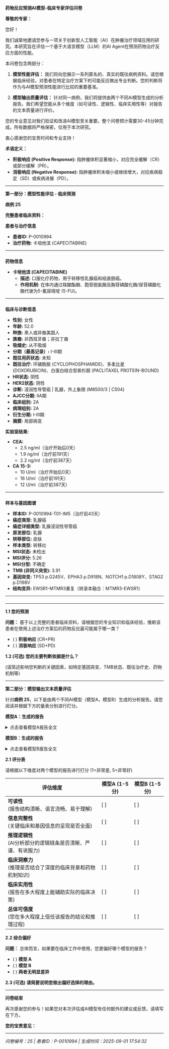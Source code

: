 **药物反应预测AI模型-临床专家评估问卷**

**尊敬的专家：**

您好！

我们诚挚地邀请您参与一项关于创新型人工智能（AI）在肿瘤治疗领域应用的研究。本研究旨在评估一个基于大语言模型（LLM）的AI Agent在预测药物治疗反应方面的性能。

本问卷包含两部分：

1. **模型性能评估：** 我们将向您展示一系列匿名的、真实的既往病例资料。请您根据临床经验，对患者在特定治疗方案下的可能反应做出专业判断。您的判断将作为与AI模型预测性能进行比较的重要基准。

2. **模型输出质量评估：** 针对同一病例，我们将提供由两个不同AI模型生成的分析报告。我们希望您能从多个维度（如可读性、逻辑性、临床实用性等）对报告的文本质量进行评价。

您的专业意见对我们验证和改进AI模型至关重要。整个问卷预计需要30-45分钟完成。所有数据将严格保密，仅用于本次研究。

衷心感谢您的宝贵时间和专业支持！

**术语定义：**

- **积极响应 (Positive Response):** 指肿瘤体积显著缩小，对应完全缓解（CR）或部分缓解（PR）。
- **消极响应 (Negative Response):** 指肿瘤体积未缩小或继续增大，对应疾病稳定（SD）或疾病进展（PD）。

---

**第一部分：模型性能评估 - 临床预测**

**病例 25**

**完整患者临床资料：**


**患者与治疗信息**

- **患者ID:** P-0010994  
- **治疗药物:** 卡培他滨 (CAPECITABINE)  

---  

###


**药物信息**

- **卡培他滨 (CAPECITABINE)**  
  - **描述:** 口服化疗药物，用于转移性乳腺癌和结直肠癌。  
  - **作用机制:** 在体内通过羧酸酯酶、胞苷脱氨酶及胸苷磷酸化酶/尿苷磷酸化酶代谢为5-氟尿嘧啶 (5-FU)。  

---  

###


**临床与诊断信息**

- **性别:** 女性  
- **年龄:** 52.0  
- **种族:** 黑人或非裔美国人  
- **族裔:** 非西班牙裔；非拉丁裔  
- **吸烟史:** 从不吸烟  
- **分期（最高记录）:** I-III期  
- **既往用药状态:** 未知  
- **既往治疗:** 环磷酰胺 (CYCLOPHOSPHAMIDE)、多柔比星 (DOXORUBICIN)、白蛋白结合型紫杉醇 (PACLITAXEL PROTEIN-BOUND)  
- **HR状态:** 阴性  
- **HER2状态:** 阴性  
- **诊断:** 浸润性导管癌 | 乳腺，外上象限 (M8500/3 | C504)  
- **AJCC分期:** IIA期  
- **临床组别:** 2A  
- **病理组别:** 2A  
- **衍生分期:** I-III期  
- **摘要:** 局部病变  

**实验室结果:**  
- **CEA:**  
  - 2.5 ng/ml（治疗开始后0天）  
  - 1.9 ng/ml（治疗前191天）  
  - 2.2 ng/ml（治疗前387天）  
- **CA 15-3:**  
  - 10 U/ml（治疗开始后0天）  
  - 16 U/ml（治疗前191天）  
  - 12 U/ml（治疗前387天）  

---  

###


**样本与基因图谱**

- **样本ID:** P-0010994-T01-IM5（治疗前43天）  
- **癌症类型:** 乳腺癌  
- **癌症详细类型:** 乳腺浸润性导管癌  
- **原发部位:** 乳腺  
- **转移部位:** 皮肤  
- **样本类型:** 转移灶  
- **MSI状态:** 未检出  
- **MSI评分:** 5.26  
- **MSI分型:** 不确定  
- **TMB (非同义突变):** 3.91  
- **基因突变:** TP53 p.G245V、EPHA3 p.D918N、NOTCH1 p.D1808Y、STAG2 p.D198V  
- **结构变异:** EWSR1-MTMR3重复（转录本融合：MTMR3-EWSR1）  

---  

###


---

**1.1 您的预测**

**问题：** 基于以上完整的患者临床资料，请根据您的专业知识和临床经验，推断该患者在使用上述治疗方案后的药物反应最可能属于哪一类？

- ( ) **积极响应** (CR+PR)
- ( ) **消极响应** (SD+PD)

**1.2 (可选) 您的主要判断依据是什么？**

(请简述影响您判断的关键因素，如特定基因突变、TMB状态、既往治疗史、药物机制等)

---

**第二部分：模型输出文本质量评估**

针对**病例 25**，以下是由两个不同AI模型（模型A，模型B）生成的分析报告。请您阅读并根据下方的量表分别进行打分。

**模型A：生成的报告**

<details>
<summary>点击查看模型A报告全文</summary>

**精准肿瘤学报告**  

**1. 患者与治疗信息**  
- **患者ID:** P-0010994  
- **治疗药物:** 卡培他滨 (CAPECITABINE)  

**2. 药物信息**  
- **卡培他滨 (CAPECITABINE)**:  
  - **描述**: 口服化疗药物，用于转移性乳腺癌和结直肠癌。  
  - **作用机制**: 在体内依次被羧酸酯酶、胞苷脱氨酶和胸苷磷酸化酶/尿苷磷酸化酶代谢为5-氟尿嘧啶。  

**3. 临床与诊断信息**  
- **性别**: 女性  
- **年龄**: 52.0岁  
- **种族**: 黑人或非裔美国人  
- **族裔**: 非西班牙裔；非拉丁裔  
- **吸烟史**: 从未吸烟  
- **最高记录分期**: I-III期  
- **既往治疗**: 环磷酰胺 (CYCLOPHOSPHAMIDE)、多柔比星 (DOXORUBICIN)、白蛋白结合型紫杉醇 (PACLITAXEL PROTEIN-BOUND)  
- **HR状态**: 阴性  
- **HER2状态**: 阴性  
- **诊断**: 浸润性导管癌 | 乳腺，外上象限 (M8500/3 | C504)  
- **AJCC分期**: IIA期  
- **临床分组**: 2A组  
- **病理分组**: 2A组  
- **衍生分期**: I-III期  
- **总结**: 局部病变  

**实验室结果**:  
- **CEA**: 2.5 ng/ml（治疗开始后0天），1.9 ng/ml（治疗前191天），2.2 ng/ml（治疗前387天）  
- **CA 15-3**: 10 U/ml（治疗开始后0天），16 U/ml（治疗前191天），12 U/ml（治疗前387天）  

**4. 样本与基因图谱**  
- **样本 P-0010994-T01-IM5**（治疗前43天）:  
  - **癌症类型**: 乳腺浸润性导管癌  
  - **原发部位**: 乳腺  
  - **转移部位**: 皮肤  
  - **样本类型**: 转移灶  
  - **MSI状态**: 不确定（评分: 5.26）  
  - **TMB（非同义突变）**: 3.91  
- **突变**:  
  - TP53 p.G245V  
  - EPHA3 p.D918N  
  - NOTCH1 p.D1808Y  
  - STAG2 p.D198V  
- **结构变异**:  
  - EWSR1-MTMR3 重复（转录本融合: MTMR3-EWSR1）  

**5. AI生成分析**  
**预测治疗反应评分**: 0.420 / 1.0  
（分数越接近1，表示积极响应的可能性越高。）  

**推理依据**  
1. **关键遗传因素**:  
   - **TP53 p.G245V**: 由于其肿瘤抑制功能，可能降低对卡培他滨等DNA损伤疗法的敏感性。  
   - **STAG2 p.D198V**: 可能改变细胞周期调控蛋白，从而影响治疗反应。  
   - **EPHA3 p.D918N**: 通过受体-配体相互作用在调节细胞反应中起次要作用。  

2. **关键临床决定因素**:  
   - **HR/HER2阴性状态**: 限制了靶向治疗选择，倾向于细胞毒性化疗。  
   - **既往治疗（环磷酰胺、多柔比星、白蛋白结合型紫杉醇）**: 可能存在交叉耐药性，但尚未明确证实。  
   - **MSI（不确定，评分: 5.26）**: 无法得出明确结论，但可能提示免疫治疗的相关性。  

**注**: 该分数反映了AI模型基于现有遗传和临床数据的评估。建议进行临床验证。

</details>

**模型B：生成的报告**

<details>
<summary>点击查看模型B报告全文</summary>

**精准肿瘤学报告**  

---  

### **1. 患者与治疗信息**  
- **患者ID:** P-0010994  
- **治疗药物:** 卡培他滨 (CAPECITABINE)  

---  

### **2. 药物信息**  
- **卡培他滨 (CAPECITABINE)**  
  - **描述:** 口服化疗药物，用于转移性乳腺癌和结直肠癌。  
  - **作用机制:** 在体内通过羧酸酯酶、胞苷脱氨酶及胸苷磷酸化酶/尿苷磷酸化酶代谢为5-氟尿嘧啶 (5-FU)。  

---  

### **3. 临床与诊断信息**  
- **性别:** 女性  
- **年龄:** 52.0  
- **种族:** 黑人或非裔美国人  
- **族裔:** 非西班牙裔；非拉丁裔  
- **吸烟史:** 从不吸烟  
- **分期（最高记录）:** I-III期  
- **既往用药状态:** 未知  
- **既往治疗:** 环磷酰胺 (CYCLOPHOSPHAMIDE)、多柔比星 (DOXORUBICIN)、白蛋白结合型紫杉醇 (PACLITAXEL PROTEIN-BOUND)  
- **HR状态:** 阴性  
- **HER2状态:** 阴性  
- **诊断:** 浸润性导管癌 | 乳腺，外上象限 (M8500/3 | C504)  
- **AJCC分期:** IIA期  
- **临床组别:** 2A  
- **病理组别:** 2A  
- **衍生分期:** I-III期  
- **摘要:** 局部病变  

**实验室结果:**  
- **CEA:**  
  - 2.5 ng/ml（治疗开始后0天）  
  - 1.9 ng/ml（治疗前191天）  
  - 2.2 ng/ml（治疗前387天）  
- **CA 15-3:**  
  - 10 U/ml（治疗开始后0天）  
  - 16 U/ml（治疗前191天）  
  - 12 U/ml（治疗前387天）  

---  

### **4. 样本与基因图谱**  
- **样本ID:** P-0010994-T01-IM5（治疗前43天）  
- **癌症类型:** 乳腺癌  
- **癌症详细类型:** 乳腺浸润性导管癌  
- **原发部位:** 乳腺  
- **转移部位:** 皮肤  
- **样本类型:** 转移灶  
- **MSI状态:** 未检出  
- **MSI评分:** 5.26  
- **MSI分型:** 不确定  
- **TMB (非同义突变):** 3.91  
- **基因突变:** TP53 p.G245V、EPHA3 p.D918N、NOTCH1 p.D1808Y、STAG2 p.D198V  
- **结构变异:** EWSR1-MTMR3重复（转录本融合：MTMR3-EWSR1）  

---  

### **5. AI生成分析**  
**预测治疗反应评分:** 0.793 / 1.0  
*(分数越接近1，表示治疗有效可能性越高。)*  

**推理依据:**  
- **基因突变与药物机制:**  
  - *TP53 p.G245V*（功能缺失）可能削弱细胞凋亡，降低5-FU疗效。  
  - *NOTCH1 p.D1808Y*（组成性激活）可通过细胞周期停滞增强5-FU敏感性，部分抵消*TP53*耐药。  
- **肿瘤生物学与生物标志物:**  
  - HR/HER2阴性IIA期乳腺癌通常对卡培他滨呈中等反应。  
  - CEA稳定（2.5→1.9 ng/ml）及CA 15-3下降（10→12 U/ml）提示低肿瘤负荷。  
  - *STAG2 p.D198V*（染色质重塑）可能影响基因组稳定性，但对卡培他滨的作用尚不明确。  
- **临床与人口统计学因素:**  
  - 年龄（52岁）与非吸烟状态符合卡培他滨耐受性特征。  
  - 既往蒽环类/紫杉类治疗可能残留5-FU敏感性，但*TP53*缺失可能限制疗效。  
- **肿瘤微环境:**  
  - *EWSR1-MTMR3*融合（乳腺癌中罕见）及低TMB（3.91）提示非免疫原性表型。  
  - MSI不确定状态限制了免疫检查点协同潜力。  

**关键考量:**  
- **TP53缺失与耐药:** *p.G245V*与化疗耐药相关。  
- **NOTCH1激活:** *p.D1808Y*可能增强5-FU效果，但也可能驱动肿瘤进展。  
- **既往治疗:** 蒽环类/紫杉类治疗可能筛选出*TP53*突变克隆。  
- **结构变异:** *EWSR1-MTMR3*融合对卡培他滨反应的功能影响尚未明确。  

**局限性:**  
- 未报告的既往5-FU暴露或耐药检测可能改变预测。  
- *STAG2*和*EWSR1-MTMR3*在卡培他滨反应中的作用仍不确定。  

**建议:**  
- 监测CEA和CA 15-3以评估进展。  
- 考虑TYMS表达检测以优化预测。  
- 基于*NOTCH1*突变探索NOTCH抑制剂。  

**评分依据:** 平衡*TP53*耐药与*NOTCH1*增敏作用，结合稳定的生物标志物及局部病变特征。  

---  

**注:** 该评分基于AI对现有数据的分析，建议临床验证。

</details>

**2.1 评分表**

请根据以下维度对两个模型的报告进行打分 (1=非常差, 5=非常好)

| **评估维度** | **模型A (1-5分)** | **模型B (1-5分)** |
|-------------|------------------|------------------|
| **可读性**<br>(报告结构清晰、语言流畅、易于理解) | [ ] | [ ] |
| **信息完整性**<br>(关键临床和基因信息的呈现是否全面) | [ ] | [ ] |
| **推理逻辑性**<br>(AI分析部分的逻辑链条是否清晰、严谨、有说服力) | [ ] | [ ] |
| **临床洞察力**<br>(推理是否结合了深度的临床背景和药物机制知识) | [ ] | [ ] |
| **临床实用性**<br>(报告在多大程度上能辅助实际的临床决策) | [ ] | [ ] |
| **总体可信度**<br>(您在多大程度上信任该报告的结论和推理过程) | [ ] | [ ] |

**2.2 综合偏好**

**问题：** 总体而言，如果要在临床工作中使用，您更偏好哪个模型的报告？

- ( ) **模型 A**
- ( ) **模型 B**
- ( ) **两者无明显差异**

**2.3 (可选) 请简要说明您做出偏好选择的理由。**

---

**问卷结束**

再次感谢您的参与！如果您对本次评估或AI模型有任何额外的建议或反馈，请填写在下方。

**您的宝贵意见：**

---

*问卷编号：25 | 患者ID：P-0010994 | 生成时间：2025-09-01 17:54:32*
